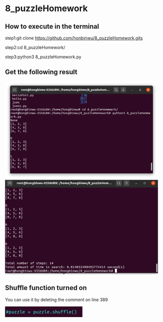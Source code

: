 # 8_puzzleHomework

## How to execute in the terminal

step1:git clone https://github.com/honbinwu/8_puzzleHomework.gits

step2:cd 8_puzzleHomework/

step3:python3 8_puzzleHomework.py

## Get the following result
![image](https://github.com/honbinwu/8_puzzleHomework/blob/main/Execution_screen1.png)
![image](https://github.com/honbinwu/8_puzzleHomework/blob/main/Execution_screen2.png)

## Shuffle function turned on
You can use it by deleting the comment on line 389  

![image](https://github.com/honbinwu/8_puzzleHomework/blob/main/shuffle.png)
